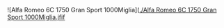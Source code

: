 ![Alfa Romeo 6C 1750 Gran Sport 1000Miglia]([./Alfa Romeo 6C 1750 Gran Sport 1000Miglia.jfif](https://www.fcaheritage.com/it-it/heritage/storie/alfa-romeo-6c-1750-gran-sport "a title")
